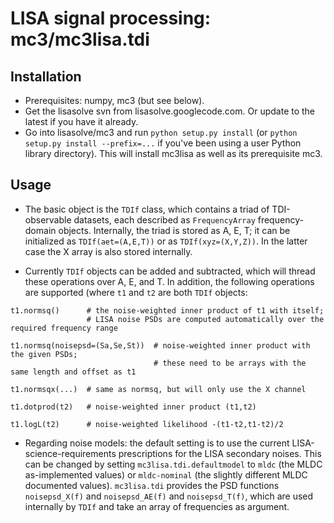 # LISA signal processing: mc3/mc3lisa.tdi #

## Installation ##

  * Prerequisites: numpy, mc3 (but see below).
  * Get the lisasolve svn from lisasolve.googlecode.com. Or update to the latest if you have it already.
  * Go into lisasolve/mc3 and run `python setup.py install` (or `python setup.py install --prefix=...` if you've been using a user Python library directory). This will install mc3lisa as well as its prerequisite mc3.

## Usage ##

  * The basic object is the `TDIf` class, which contains a triad of TDI-observable datasets, each described as `FrequencyArray` frequency-domain objects. Internally, the triad is stored as A, E, T; it can be initialized as `TDIf(aet=(A,E,T))` or as `TDIf(xyz=(X,Y,Z))`. In the latter case the X array is also stored internally.

  * Currently `TDIf` objects can be added and subtracted, which will thread these operations over A, E, and T. In addition, the following operations are supported (where `t1` and `t2` are both `TDIf` objects:
```
t1.normsq()      # the noise-weighted inner product of t1 with itself;
                 # LISA noise PSDs are computed automatically over the required frequency range

t1.normsq(noisepsd=(Sa,Se,St))  # noise-weighted inner product with the given PSDs;
                                # these need to be arrays with the same length and offset as t1

t1.normsqx(...)  # same as normsq, but will only use the X channel

t1.dotprod(t2)   # noise-weighted inner product (t1,t2)

t1.logL(t2)      # noise-weighted likelihood -(t1-t2,t1-t2)/2 
```

  * Regarding noise models: the default setting is to use the current LISA-science-requirements prescriptions for the LISA secondary noises. This can be changed by setting `mc3lisa.tdi.defaultmodel` to `mldc` (the MLDC as-implemented values) or `mldc-nominal` (the slightly different MLDC documented values). `mc3lisa.tdi` provides the PSD functions `noisepsd_X(f)` and `noisepsd_AE(f)` and `noisepsd_T(f)`, which are used internally by `TDIf` and take an array of frequencies as argument.